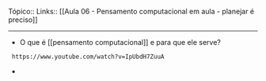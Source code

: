 Tópico::
Links:: [[Aula 06 - Pensamento computacional em aula - planejar é preciso]]

---

- O que é [[pensamento computacional]] e para que ele serve?
```timestamp-url 
 https://www.youtube.com/watch?v=IpUbdH7ZuuA
 ```

- 
